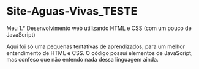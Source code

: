 # Site-Aguas-Vivas_TESTE
 Meu 1.° Desenvolvimento web utilizando HTML e CSS (com um pouco de JavaScript)

 Aqui foi só uma pequenas tentativas de aprendizados, para um melhor entendimento de HTML e CSS.
 O código possui elementos de JavaScript, mas confeso que não entendo nada dessa linguagem ainda.
